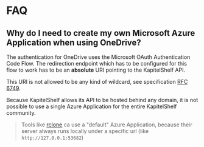 # FAQ

## Why do I need to create my own Microsoft Azure Application when using OneDrive?

The authentication for OneDrive uses the Microsoft OAuth Authentication Code Flow. The redirection endpoint which has to be configured for this flow to work has to be an **absolute** URI pointing to the KapitelShelf API.

This URI is not allowed to be any kind of wildcard, see specification [RFC 6749](https://datatracker.ietf.org/doc/html/rfc6749#section-3.1.2).

Because KapitelShelf allows its API to be hosted behind any domain, it is not possible to use a single Azure Application for the entire KapitelShelf community.

> Tools like [rclone](https://rclone.org/) ca use a "default" Azure Application, because their server always runs locally under a specific url (like `http://127.0.0.1:53682`)
